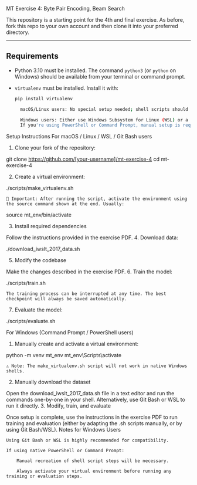  MT Exercise 4: Byte Pair Encoding, Beam Search

This repository is a starting point for the 4th and final exercise. As before, fork this repo to your own account and then clone it into your preferred directory.

---

## Requirements

- Python 3.10 must be installed. The command `python3` (or `python` on Windows) should be available from your terminal or command prompt.
- `virtualenv` must be installed. Install it with:

  ```bash
  pip install virtualenv

    macOS/Linux users: No special setup needed; shell scripts should run normally.

    Windows users: Either use Windows Subsystem for Linux (WSL) or a Unix-compatible shell like Git Bash.
    If you're using PowerShell or Command Prompt, manual setup is required.

Setup Instructions
For macOS / Linux / WSL / Git Bash users
1. Clone your fork of the repository:

git clone https://github.com/[your-username]/mt-exercise-4
cd mt-exercise-4

2. Create a virtual environment:

./scripts/make_virtualenv.sh

    🔹 Important: After running the script, activate the environment using the source command shown at the end. Usually:

source mt_env/bin/activate

3. Install required dependencies

Follow the instructions provided in the exercise PDF.
4. Download data:

./download_iwslt_2017_data.sh

5. Modify the codebase

Make the changes described in the exercise PDF.
6. Train the model:

./scripts/train.sh

    The training process can be interrupted at any time. The best checkpoint will always be saved automatically.

7. Evaluate the model:

./scripts/evaluate.sh

For Windows (Command Prompt / PowerShell users)
1. Manually create and activate a virtual environment:

python -m venv mt_env
mt_env\Scripts\activate

    ⚠ Note: The make_virtualenv.sh script will not work in native Windows shells.

2. Manually download the dataset

Open the download_iwslt_2017_data.sh file in a text editor and run the commands one-by-one in your shell.
Alternatively, use Git Bash or WSL to run it directly.
3. Modify, train, and evaluate

Once setup is complete, use the instructions in the exercise PDF to run training and evaluation (either by adapting the .sh scripts manually, or by using Git Bash/WSL).
Notes for Windows Users

    Using Git Bash or WSL is highly recommended for compatibility.

    If using native PowerShell or Command Prompt:

        Manual recreation of shell script steps will be necessary.

        Always activate your virtual environment before running any training or evaluation steps.

